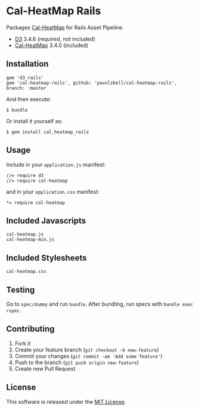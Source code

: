 # Cal-HeatMap Rails

Packages [Cal-HeatMap](https://github.com/kamisama/cal-heatmap) for Rails Asset Pipeline.

- [D3](https://github.com/mbostock/d3) 3.4.6 (required, not included)
- [Cal-HeatMap](https://github.com/kamisama/cal-heatmap) 3.4.0 (included)

## Installation

    gem 'd3_rails'
    gem 'cal-heatmap-rails', github: 'pavolzbell/cal-heatmap-rails', branch: :master

And then execute:

    $ bundle

Or install it yourself as:

    $ gem install cal_heatmap_rails

## Usage

Include in your `application.js` manifest:

```
//= require d3
//= require cal-heatmap
```

and in your `application.css` manifest:

```
*= require cal-heatmap
```

## Included Javascripts

    cal-heatmap.js
    cal-heatmap-min.js

## Included Stylesheets

    cal-heatmap.css

## Testing

Go to `spec/dummy` and run `bundle`. After bundling, run specs with `bundle exec rspec`.

## Contributing

1. Fork it
2. Create your feature branch (`git checkout -b new-feature`)
3. Commit your changes (`git commit -am 'Add some feature'`)
4. Push to the branch (`git push origin new-feature`)
5. Create new Pull Request

## License

This software is released under the [MIT License](LICENSE.md).
